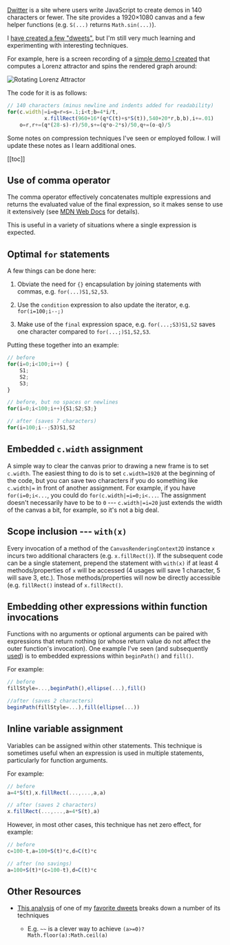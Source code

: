 [Dwitter](https://dwitter.net) is a site where users write JavaScript to create
demos in 140 characters or fewer.  The site provides a 1920×1080 canvas and a
few helper functions (e.g. `S(...)` returns `Math.sin(...)`).

I [have created a few "dweets"](https://www.dwitter.net/u/jwc), but I'm still
very much learning and experimenting with interesting techniques.

For example, here is a screen recording of a
[simple demo I created](https://www.dwitter.net/d/21060)
that computes a Lorenz attractor and spins the rendered graph around:

![Rotating Lorenz Attractor](/notes/201229-dwitter-js-demo-dev-notes/d-21060-rotating-lorenz-attractor.gif)

The code for it is as follows:

```js
// 140 characters (minus newline and indents added for readability)
for(c.width|=i=q=r=s=.1;i<t;b=4*i/t,
            x.fillRect(960+16*(q*C(t)+s*S(t)),540+20*r,b,b),i+=.01)
    o=r,r+=(q*(28-s)-r)/50,s+=(q*o-2*s)/50,q+=(o-q)/5
```

Some notes on compression techniques I've seen or employed follow.  I will
update these notes as I learn additional ones.


<!--break-->


[[toc]]


## Use of comma operator

The comma operator effectively concatenates multiple expressions and returns
the evaluated value of the final expression, so it makes sense to use it
extensively (see
[MDN Web Docs](https://developer.mozilla.org/en-US/docs/Web/JavaScript/Reference/Operators/Comma_Operator)
for details).

This is useful in a variety of situations where a single expression is
expected.


## Optimal `for` statements

A few things can be done here:

1.  Obviate the need for `{}` encapsulation by joining statements with commas,
    e.g. `for(...)S1,S2,S3`.

2.  Use the `condition` expression to also update the iterator, e.g.
    `for(i=100;i--;)`

3.  Make use of the `final` expression space, e.g. `for(...;S3)S1,S2` saves one
    character compared to `for(...;)S1,S2,S3`.

Putting these together into an example:

```js
// before
for(i=0;i<100;i++) {
    S1;
    S2;
    S3;
}

// before, but no spaces or newlines
for(i=0;i<100;i++){S1;S2;S3;}

// after (saves 7 characters)
for(i=100;i--;S3)S1,S2
```


## Embedded `c.width` assignment

A simple way to clear the canvas prior to drawing a new frame is to set
`c.width`.  The easiest thing to do is to set `c.width=1920` at the beginning
of the code, but you can save two characters if you do something like
`c.width|=` in front of another assignment.  For example, if you have
`for(i=0;i<...`, you could do `for(c.width|=i=0;i<...`.  The assignment doesn't
necessarily have to be to `0` --- `c.width|=i=20` just extends the width of the
canvas a bit, for example, so it's not a big deal.


## Scope inclusion --- `with(x)`

Every invocation of a method of the `CanvasRenderingContext2D` instance `x`
incurs two additional characters (e.g. `x.fillRect()`).  If the subsequent code
can be a single statement, prepend the statement with `with(x)` if at least 4
methods/properties of `x` will be accessed (4 usages will save 1 character, 5
will save 3, etc.).  Those methods/properties will now be directly accessible
(e.g. `fillRect()` instead of `x.fillRect()`.


## Embedding other expressions within function invocations

Functions with no arguments or optional arguments can be paired with
expressions that return nothing (or whose return value do not affect the outer
function's invocation).  One example I've seen (and subsequently
[used](https://www.dwitter.net/d/21045)) is to embedded expressions within
`beginPath()` and `fill()`.

For example:

```js
// before
fillStyle=...,beginPath(),ellipse(...),fill()

//after (saves 2 characters)
beginPath(fillStyle=...),fill(ellipse(...))
```


## Inline variable assignment

Variables can be assigned within other statements.  This technique is sometimes
useful when an expression is used in multiple statements, particularly for
function arguments.

For example:

```js
// before
a=4*S(t),x.fillRect(...,...,a,a)

// after (saves 2 characters)
x.fillRect(...,...,a=4*S(t),a)
```

However, in most other cases, this technique has net zero effect, for example:

```js
// before
c=100-t,a=100+S(t)*c,d=C(t)*c

// after (no savings)
a=100+S(t)*(c=100-t),d=C(t)*c
```


## Other Resources

* [This analysis](https://medium.com/@r.l.bongers/visual-effect-analysis-animated-raindrops-682b83b87e09)
  of one of my [favorite dweets](https://www.dwitter.net/d/1494) breaks down a
  number of its techniques

    * E.g. `~~` is a clever way to achieve `(a>=0)?Math.floor(a):Math.ceil(a)`
